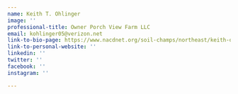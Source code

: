 ```yaml
---
name: Keith T. Ohlinger
image: ''
professional-title: Owner Porch View Farm LLC
email: kohlinger05@verizon.net
link-to-bio-page: https://www.nacdnet.org/soil-champs/northeast/keith-ohlinger/
link-to-personal-website: ''
linkedin: ''
twitter: ''
facebook: ''
instagram: ''

---
```

